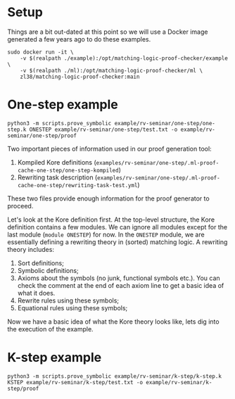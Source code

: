# Setup

Things are a bit out-dated at this point so we will use a Docker image generated a few years ago to do these examples.
```
sudo docker run -it \
    -v $(realpath ./example):/opt/matching-logic-proof-checker/example \
    -v $(realpath ./ml):/opt/matching-logic-proof-checker/ml \
    zl38/matching-logic-proof-checker:main
```

# One-step example

```
python3 -m scripts.prove_symbolic example/rv-seminar/one-step/one-step.k ONESTEP example/rv-seminar/one-step/test.txt -o example/rv-seminar/one-step/proof
```

Two important pieces of information used in our proof generation tool:
1. Kompiled Kore definitions (`examples/rv-seminar/one-step/.ml-proof-cache-one-step/one-step-kompiled`)
2. Rewriting task description (`examples/rv-seminar/one-step/.ml-proof-cache-one-step/rewriting-task-test.yml`)

These two files provide enough information for the proof generator to proceed.

Let's look at the Kore definition first.
At the top-level structure, the Kore definition contains a few modules.
We can ignore all modules except for the last module (`module ONESTEP`) for now.
In the `ONESTEP` module, we are essentially defining a rewriting theory in (sorted) matching logic. A rewriting theory includes:
1. Sort definitions;
2. Symbolic definitions;
3. Axioms about the symbols (no junk, functional symbols etc.). You can check the comment at the end of each axiom line to get a basic idea of what it does.
4. Rewrite rules using these symbols;
5. Equational rules using these symbols;

Now we have a basic idea of what the Kore theory looks like, lets dig into the execution of the example.

# K-step example

```
python3 -m scripts.prove_symbolic example/rv-seminar/k-step/k-step.k KSTEP example/rv-seminar/k-step/test.txt -o example/rv-seminar/k-step/proof
```
